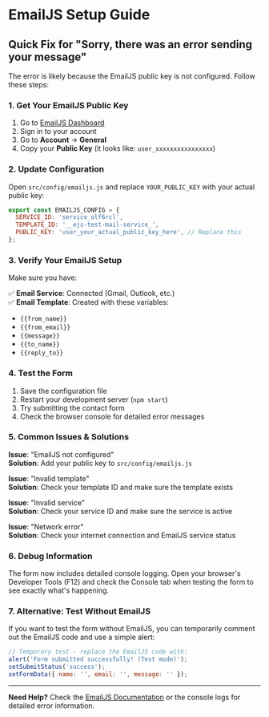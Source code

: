 # EmailJS Setup Guide

## Quick Fix for "Sorry, there was an error sending your message"

The error is likely because the EmailJS public key is not configured. Follow these steps:

### 1. Get Your EmailJS Public Key

1. Go to [EmailJS Dashboard](https://dashboard.emailjs.com/)
2. Sign in to your account
3. Go to **Account** → **General**
4. Copy your **Public Key** (it looks like: `user_xxxxxxxxxxxxxxxx`)

### 2. Update Configuration

Open `src/config/emailjs.js` and replace `YOUR_PUBLIC_KEY` with your actual public key:

```javascript
export const EMAILJS_CONFIG = {
  SERVICE_ID: 'service_olf6rcl',
  TEMPLATE_ID: '__ejs-test-mail-service_',
  PUBLIC_KEY: 'user_your_actual_public_key_here', // Replace this
};
```

### 3. Verify Your EmailJS Setup

Make sure you have:

✅ **Email Service**: Connected (Gmail, Outlook, etc.)  
✅ **Email Template**: Created with these variables:
- `{{from_name}}`
- `{{from_email}}`
- `{{message}}`
- `{{to_name}}`
- `{{reply_to}}`

### 4. Test the Form

1. Save the configuration file
2. Restart your development server (`npm start`)
3. Try submitting the contact form
4. Check the browser console for detailed error messages

### 5. Common Issues & Solutions

**Issue**: "EmailJS not configured"  
**Solution**: Add your public key to `src/config/emailjs.js`

**Issue**: "Invalid template"  
**Solution**: Check your template ID and make sure the template exists

**Issue**: "Invalid service"  
**Solution**: Check your service ID and make sure the service is active

**Issue**: "Network error"  
**Solution**: Check your internet connection and EmailJS service status

### 6. Debug Information

The form now includes detailed console logging. Open your browser's Developer Tools (F12) and check the Console tab when testing the form to see exactly what's happening.

### 7. Alternative: Test Without EmailJS

If you want to test the form without EmailJS, you can temporarily comment out the EmailJS code and use a simple alert:

```javascript
// Temporary test - replace the EmailJS code with:
alert('Form submitted successfully! (Test mode)');
setSubmitStatus('success');
setFormData({ name: '', email: '', message: '' });
```

---

**Need Help?** Check the [EmailJS Documentation](https://www.emailjs.com/docs/) or the console logs for detailed error information.

